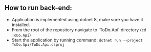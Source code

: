 ## How to run back-end:
- Application is implemented using dotnet 8, make sure you have it installed.
- From the root of the repository navigate to 'ToDo.Api' directory (`cd ToDo.Api`)
- Start the application by running command: `dotnet run --project ToDo.Api/ToDo.Api.csproj`
